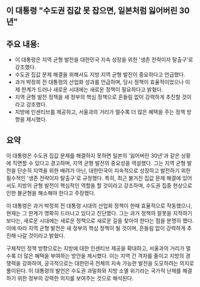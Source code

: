 ## 이 대통령 "수도권 집값 못 잡으면, 일본처럼 잃어버린 30년"

## 주요 내용:
*   이 대통령은 지역 균형 발전을 대한민국 지속 성장을 위한 '생존 전략이자 탈출구'로 강조했다.
*   수도권 집값 문제 해결을 위해서도 지방 지역 균형 발전이 중요하다고 언급했다.
*   과거 박정희 전 대통령의 산업화 성과를 언급하며, 당시 정책이 효율적이었으나 이제 한계가 드러나 새로운 시대에는 새로운 정책이 필요하다고 밝혔다.
*   지역 균형 발전 정책을 새 정부의 핵심 정책으로 흔들림 없이 강력하게 추진할 것이라고 강조했다.
*   지방에 인센티브를 제공하고, 서울과의 거리가 멀수록 더 많은 혜택을 주는 정책 방향을 제시했다.

## 요약

이 대통령은 수도권 집값 문제를 해결하지 못하면 일본의 '잃어버린 30년'과 같은 상황에 직면할 수 있다고 경고하며, 지역 균형 발전의 중요성을 역설했다. 그는 지역 균형 발전을 단순히 지역을 위한 배려가 아닌, 대한민국이 지속적으로 성장하고 발전하기 위한 필수적인 '생존 전략이자 탈출구'로 규정했다. 특히, 최근 불거진 집값 문제 해결에 있어서도 지방의 균형 발전이 핵심적인 역할을 할 것이라고 강조하며, 수도권 집중 현상으로 인한 불균형을 해소해야 한다고 주장했다.

이 대통령은 과거 박정희 전 대통령 시대의 산업화 정책이 한때 효율적으로 작동했으나, 현재는 그 한계가 명확히 드러나고 있다고 진단했다. 그는 과거 정책의 잘못을 지적하기보다는, 새로운 시대에는 새로운 정책으로 새로운 길을 찾아야 한다는 점을 분명히 했다. 이에 따라 지역 균형 발전은 새 정부의 핵심 정책이 될 것이며, 흔들림 없이 강력하게 추진해 나갈 것이라고 밝혔다.

구체적인 정책 방향으로는 지방에 대한 인센티브 제공을 확대하고, 서울과의 거리가 멀수록 더 많은 혜택을 부여하는 방안을 제시했다. 이는 지역 간 격차를 줄이고 지방의 경쟁력을 강화하여, 궁극적으로는 대한민국 전체의 지속 가능한 발전을 도모하려는 의지로 풀이된다. 이 대통령의 발언은 수도권 과밀화와 지방 소멸 위기라는 국가적 난제를 해결하기 위한 정부의 강력한 의지를 보여주는 것으로 해석된다.